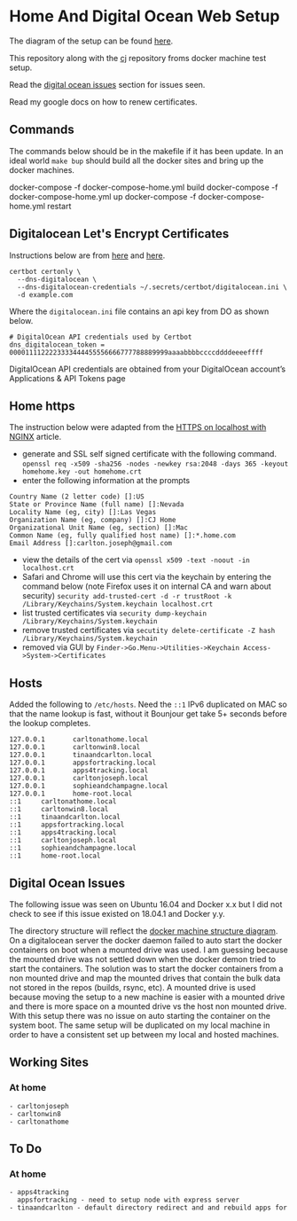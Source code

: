 # Home And Digital Ocean Web Setup

The diagram of the setup can be found
[here](https://docs.google.com/drawings/d/13VyCrZbnPymv7wfnjO2jlD06-W2CV74MiILdoC--vvk/edit?usp=sharing).

This repository along with the
[cj](https://github.com/carltonj2000/cj)
repository froms docker machine test setup.

Read the [digital ocean issues](#-Digital-Ocean-Issues) section for issues seen.

Read my google docs on how to renew certificates.

## Commands

The commands below should be in the makefile if it has been update.
In an ideal world `make bup` should build all the docker sites and bring up
the docker machines.

docker-compose -f docker-compose-home.yml build
docker-compose -f docker-compose-home.yml up
docker-compose -f docker-compose-home.yml restart <machine>

## Digitalocean Let's Encrypt Certificates

Instructions below are from
[here]()
and
[here](https://certbot-dns-digitalocean.readthedocs.io/en/stable/).

```
certbot certonly \
  --dns-digitalocean \
  --dns-digitalocean-credentials ~/.secrets/certbot/digitalocean.ini \
  -d example.com
```

Where the `digitalocean.ini` file contains an api key from DO as shown below.

```
# DigitalOcean API credentials used by Certbot
dns_digitalocean_token = 0000111122223333444455556666777788889999aaaabbbbccccddddeeeeffff
```

DigitalOcean API credentials are obtained from your DigitalOcean account’s
Applications & API Tokens page

## Home https

The instruction below were adapted from the
[HTTPS on localhost with NGINX](https://imagineer.in/blog/https-on-localhost-with-nginx/)
article.

- generate and SSL self signed certificate with the following command.
  `openssl req -x509 -sha256 -nodes -newkey rsa:2048 -days 365 -keyout homehome.key -out homehome.crt`
- enter the following information at the prompts

```
Country Name (2 letter code) []:US
State or Province Name (full name) []:Nevada
Locality Name (eg, city) []:Las Vegas
Organization Name (eg, company) []:CJ Home
Organizational Unit Name (eg, section) []:Mac
Common Name (eg, fully qualified host name) []:*.home.com
Email Address []:carlton.joseph@gmail.com
```

- view the details of the cert via
  `openssl x509 -text -noout -in localhost.crt`
- Safari and Chrome will use this cert via the keychain by entering the command
  below (note Firefox uses it on internal CA and warn about security)
  `security add-trusted-cert -d -r trustRoot -k /Library/Keychains/System.keychain localhost.crt`
- list trusted certificates via
  `security dump-keychain /Library/Keychains/System.keychain`
- remove trusted certificates via
  `secutity delete-certificate -Z hash /Library/Keychains/System.keychain`
- removed via GUI by `Finder->Go.Menu->Utilities->Keychain Access->System->Certificates`

## Hosts

Added the following to `/etc/hosts`. Need the `::1` IPv6 duplicated on MAC
so that the name lookup is fast, without it Bounjour get take 5+ seconds
before the lookup completes.

```
127.0.0.1       carltonathome.local
127.0.0.1       carltonwin8.local
127.0.0.1       tinaandcarlton.local
127.0.0.1       appsfortracking.local
127.0.0.1       apps4tracking.local
127.0.0.1       carltonjoseph.local
127.0.0.1       sophieandchampagne.local
127.0.0.1       home-root.local
::1     carltonathome.local
::1     carltonwin8.local
::1     tinaandcarlton.local
::1     appsfortracking.local
::1     apps4tracking.local
::1     carltonjoseph.local
::1     sophieandchampagne.local
::1     home-root.local
```

## Digital Ocean Issues

The following issue was seen on Ubuntu 16.04 and Docker x.x but I did not
check to see if this issue existed on 18.04.1 and Docker y.y.

The directory structure will reflect the
[docker machine structure diagram](https://docs.google.com/drawings/d/13VyCrZbnPymv7wfnjO2jlD06-W2CV74MiILdoC--vvk/edit?usp=sharing).
On a digitalocean server the docker daemon failed to auto start the docker
containers on boot when a mounted drive was used. I am guessing because the
mounted drive was not settled down when the docker demon tried to start the
containers. The solution was to start the docker containers from a non mounted
drive and map the mounted drives that contain the bulk data not stored in the
repos (builds, rsync, etc). A mounted drive is used because moving the setup to
a new machine is easier with a mounted drive and there is more space on a
mounted drive vs the host non mounted drive. With this setup there was no issue
on auto starting the container on the system boot. The same setup will be
duplicated on my local machine in order to have a consistent set up between my
local and hosted machines.

## Working Sites

### At home

    - carltonjoseph
    - carltonwin8
    - carltonathome

## To Do

### At home

    - apps4tracking
      appsfortracking - need to setup node with express server
    - tinaandcarlton - default directory redirect and and rebuild apps for
